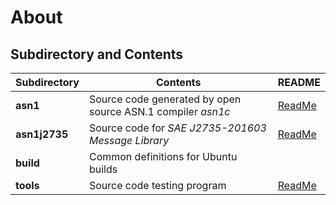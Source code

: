 # About

## Subdirectory and Contents
Subdirectory       | Contents                                                           | README
-------------------|--------------------------------------------------------------------|---------------
**asn1**           | Source code generated by open source ASN.1 compiler *asn1c*        | [ReadMe](asn1/README.md)
**asn1j2735**      | Source code for *SAE J2735-201603 Message Library*                 | [ReadMe](asn1j2735/README.md)
**build**          | Common definitions for Ubuntu builds                               |
**tools**          | Source code testing program                                        | [ReadMe](tools/README.md)
